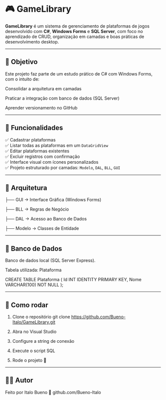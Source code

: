# 🎮 GameLibrary

**GameLibrary** é um sistema de gerenciamento de plataformas de jogos desenvolvido com **C#**, **Windows Forms** e **SQL Server**, com foco no aprendizado de CRUD, organização em camadas e boas práticas de desenvolvimento desktop.

---

## 🧠 Objetivo
Este projeto faz parte de um estudo prático de C# com Windows Forms, com o intuito de:

Consolidar a arquitetura em camadas

Praticar a integração com banco de dados (SQL Server)

Aprender versionamento no GitHub

---

## 📌 Funcionalidades

✅ Cadastrar plataformas  
✅ Listar todas as plataformas em um `DataGridView`  
✅ Editar plataformas existentes  
✅ Excluir registros com confirmação  
✅ Interface visual com ícones personalizados  
✅ Projeto estruturado por camadas: `Modelo`, `DAL`, `BLL`, `GUI`

---

## 🧱 Arquitetura

├── GUI        → Interface Gráfica (Windows Forms)

├── BLL        → Regras de Negócio

├── DAL        → Acesso ao Banco de Dados

├── Modelo     → Classes de Entidade

---

## 💾 Banco de Dados
Banco de dados local (SQL Server Express).

Tabela utilizada: Plataforma

CREATE TABLE Plataforma (
    Id INT IDENTITY PRIMARY KEY,
    Nome VARCHAR(100) NOT NULL
);

---

## 🚀 Como rodar
1. Clone o repositório
git clone https://github.com/Bueno-Italo/GameLibrary.git


2. Abra no Visual Studio

3. Configure a string de conexão

4. Execute o script SQL

5. Rode o projeto 🎉

---

## 👨‍💻 Autor
Feito por Italo Bueno
🔗 github.com/Bueno-Italo




